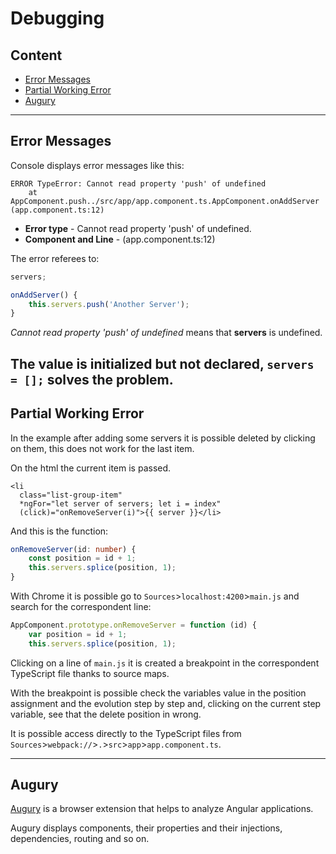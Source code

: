 # Debugging

## Content

- [Error Messages](#error-messages)
- [Partial Working Error](#partial-working-error)
- [Augury](#augury)

---

## Error Messages

Console displays error messages like this:

```
ERROR TypeError: Cannot read property 'push' of undefined
    at AppComponent.push../src/app/app.component.ts.AppComponent.onAddServer (app.component.ts:12)
```

- **Error type** - Cannot read property 'push' of undefined.
- **Component and Line** - (app.component.ts:12)

The error referees to:

```typescript
servers;

onAddServer() {
    this.servers.push('Another Server');
}
```

*Cannot read property 'push' of undefined* means that **servers** is undefined. 

The value is initialized but not declared, ``servers = [];`` solves the problem.
---

## Partial Working Error

In the example after adding some servers it is possible deleted by clicking on them, this does not work for the last item.

On the html the current item is passed.
```angular2html
<li
  class="list-group-item"
  *ngFor="let server of servers; let i = index"
  (click)="onRemoveServer(i)">{{ server }}</li>
```

And this is the function:
```typescript
onRemoveServer(id: number) {
    const position = id + 1;
    this.servers.splice(position, 1);
}
```

With Chrome it is possible go to `Sources`>`localhost:4200`>`main.js` and search for the correspondent line:
```javascript
AppComponent.prototype.onRemoveServer = function (id) {
    var position = id + 1;
    this.servers.splice(position, 1);
```

Clicking on a line of `main.js` it is created a breakpoint in the correspondent TypeScript file thanks to source maps.

With the breakpoint is possible check the variables value in the position assignment and the evolution step by step and, clicking on the current step variable, see that the delete position in wrong.

It is possible access directly to the TypeScript files from `Sources`>`webpack://`>`.`>`src`>`app`>`app.component.ts`.

---

## Augury

[Augury](https://augury.rangle.io/) is a browser extension that helps to analyze Angular applications.

Augury displays components, their properties and their injections, dependencies, routing and so on.

